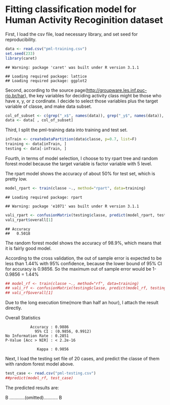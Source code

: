 Fitting classification model for Human Activity Recoginition dataset
==================================================================

First, I load the csv file, load necessary library, and set seed for reproducibility.

```r
data <- read.csv("pml-training.csv")
set.seed(233)
library(caret)
```

```
## Warning: package 'caret' was built under R version 3.1.1
```

```
## Loading required package: lattice
## Loading required package: ggplot2
```

Second, according to the source page(http://groupware.les.inf.puc-rio.br/har), the key variables for deciding activity class might be those who have x, y, or z cordinate. I decide to select those variables plus the target variable of classe, and make data subset.


```r
col_of_subset <- c(grep("_x$", names(data)), grep("_y$", names(data)), grep("_z$", names(data)), which(names(data) == "classe"))
data <- data[ , col_of_subset]
```

Third, I split the pml-training data into training and test set.


```r
inTrain <- createDataPartition(data$classe, p=0.7, list=F)
training <- data[inTrain, ]
testing <- data[-inTrain, ]
```

Fourth, in terms of model selection, I choose to try rpart tree and random forest model because the target variable is factor variable with 5 level.

The rpart model shows the accuracy of about 50% for test set, which is pretty low.


```r
model_rpart <- train(classe ~., method="rpart", data=training)
```

```
## Loading required package: rpart
```

```
## Warning: package 'e1071' was built under R version 3.1.1
```

```r
vali_rpart <- confusionMatrix(testing$classe, predict(model_rpart, testing))
vali_rpart$overall[1]
```

```
## Accuracy 
##   0.5018
```

The random forest model shows the accuracy of 98.9%, which means that it is fairly good model.

According to the cross validation, the out of sample error is expected to be less than 1.44% with 95% confidence, because the lower bound of 95% CI for accuracy is 0.9856. So the maximum out of sample error would be 1-0.9856 = 1.44%


```r
## model_rf <- train(classe ~., method="rf", data=training)
## vali_rf <- confusionMatrix(testing$classe, predict(model_rf, testing))
## vali_rf$overall[1]
```

Due to the long execution time(more than half an hour), I attach the result directly.

Overall Statistics
                                          
               Accuracy : 0.9886          
                 95% CI : (0.9856, 0.9912)
    No Information Rate : 0.2851          
    P-Value [Acc > NIR] : < 2.2e-16       
                                          
                  Kappa : 0.9856          

Next, I load the testing set file of 20 cases, and predict the classe of them with random forest model above.


```r
test_case <- read.csv("pml-testing.csv")
##predict(model_rf, test_case)
```

The predicted results are:

  B ............(omitted)........... B




